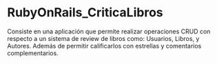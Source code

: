 # RubyOnRails_CriticaLibros
Consiste en una aplicación que permite realizar operaciones CRUD con respecto a un sistema de review de libros como: Usuarios, Libros, y Autores. Además de permitir calificarlos con estrellas y comentarios complementarios.
